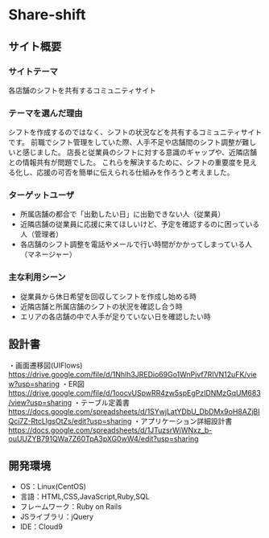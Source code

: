 # Share-shift
## サイト概要
### サイトテーマ
​各店舗のシフトを共有するコミュニティサイト
### テーマを選んだ理由
シフトを作成するのではなく、シフトの状況などを共有するコミュニティサイトです。
前職でシフト管理をしていた際、人手不足や店舗間のシフト調整が難しいと感じました。
店長と従業員のシフトに対する意識のギャップや、近隣店舗との情報共有が問題でした。
これらを解決するために、シフトの重要度を見える化し、応援の可否を簡単に伝えられる仕組みを作ろうと考えました。
### ターゲットユーザ
- 所属店舗の都合で「出勤したい日」に出勤できない人（従業員）
- 近隣店舗の従業員に応援に来てほしいけど、予定を確認するのに困っている人（管理者）
- 各店舗のシフト調整を電話やメールで行い時間がかかってしまっている人（マネージャー）

### 主な利用シーン
- 従業員から休日希望を回収してシフトを作成し始める時
- 近隣店舗と所属店舗のシフトの状況を確認し合う時
- エリアの各店舗の中で人手が足りていない日を確認したい時

## 設計書
・画面遷移図(UIFlows)
https://drive.google.com/file/d/1Nhlh3JREDio69Go1WnPjvf7RIVN12uFK/view?usp=sharing
・​ER図
https://drive.google.com/file/d/1oocvUSpwRR4zw5spEgPzIDNMzGqUM683/view?usp=sharing
・テーブル定義書
https://docs.google.com/spreadsheets/d/1SYwjLatYDbU_DbDMx9oH8AZjBIQci7Z-RtcLlgsOtZs/edit?usp=sharing
・アプリケーション詳細設計書
https://docs.google.com/spreadsheets/d/1JTuzsrWjWNxz_b-ouUUZYB791QWa7Z60TpA3pXG0wW4/edit?usp=sharing

   
## 開発環境
- OS：Linux(CentOS)
- 言語：HTML,CSS,JavaScript,Ruby,SQL
- フレームワーク：Ruby on Rails
- JSライブラリ：jQuery
- IDE：Cloud9
​